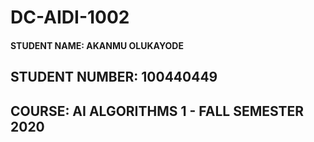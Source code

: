 # DC-AIDI-1002

#### STUDENT NAME: AKANMU OLUKAYODE
## STUDENT NUMBER: 100440449
## COURSE: AI ALGORITHMS 1 - FALL SEMESTER 2020
